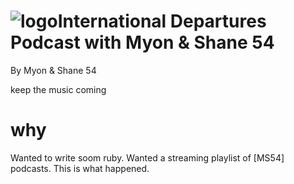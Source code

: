 ![logo](https://github.https://raw.github.com/gardenof/ms54/master/ms54.jpg)International Departures Podcast with Myon & Shane 54
====
By Myon & Shane 54


keep the music coming







why
===

Wanted to write soom ruby.
Wanted a streaming playlist of [MS54] podcasts.
This is what happened.